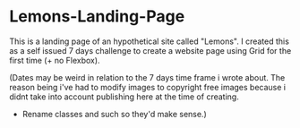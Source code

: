 # Lemons-Landing-Page
This is a landing page of an hypothetical site called "Lemons".
I created this as a self issued 7 days challenge to create a website page using Grid for the first time (+ no Flexbox).

(Dates may be weird in relation to the 7 days time frame i wrote about.
 The reason being i've had to modify images to copyright free images because i didnt take into account publishing here at the time of creating.
 + Rename classes and such so they'd make sense.)
